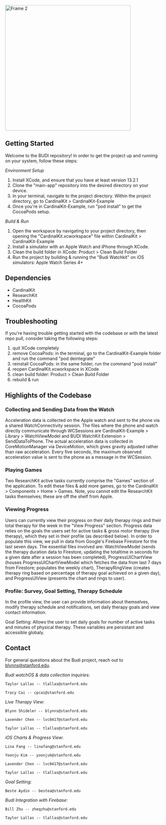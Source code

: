 <img width="405" alt="Frame 2" src="https://user-images.githubusercontent.com/61394624/157555498-c7750d91-586f-40cc-9635-90f7361bc3da.png">

## Getting Started 
Welcome to the BUDI repository! In order to get the project up and running on your system, follow these steps: 

_Environment Setup_
  1) Install XCode, and ensure that you have at least version 13.2.1  
  2) Clone the "main-app" repository into the desired directory on your device. 
  3) In your terminal, navigate to the project directory. Within the project directory, go to CardinalKit > CardinalKit-Example 
  4) Once you're in CardinalKit-Example, run "pod install" to get the CocoaPods setup. 

_Build & Run_
  1) Open the workspace by navigating to your project directory, then opening the "CardinalKit.xcworkspace" file within CardinalKit > CardinalKit-Example
  2) Install a simulator with an Apple Watch and iPhone through XCode. 
  3) Clean the build folder in XCode: Product > Clean Build Folder 
  4) Run the project by building & running the "Budi Watchkit" on iOS simulators: Apple Watch Series 4+ 


## Dependencies 
- CardinalKit 
- ResearchKit
- HealthKit
- CocoaPods 

## Troubleshooting 

If you're having trouble getting started with the codebase or with the latest repo pull, consider taking the following steps:

1. quit XCode completely 
2. remove CocoaPods: in the terminal, go to the CardinalKit-Example folder and run the command "pod deintegrate"
3. reinstall CocoaPods: in the same folder, run the command "pod install"
4. reopen CardinalKit.xcworkspace in XCode
5. clean build folder: Product > Clean Build Folder 
6. rebuild & run 



## Highlights of the Codebase

### Collecting and Sending Data from the Watch
Acceleration data is collected on the Apple watch and sent to the phone via a shared WatchConnectivity session. The files where the phone and watch directly communicate through WCSessions are CardinalKit-Example > Library > WatchViewModel and BUDI WatchKit Extension > SendDataToPhone. The actual acceleration data is collected in CoreMotionManager via DeviceMotion, which gives gravity adjusted rather than raw acceleration. Every five seconds, the maximum observed acceleration value is sent to the phone as a message in the WCSession. 

### Playing Games 
Two ResearchKit active tasks currently comprise the "Games" section of the application. To edit these files & add more games, go to the CardinalKit > Components > Home > Games. Note, you cannot edit the ResearchKit tasks themselves; these are off the shelf from Apple. 

### Viewing Progress
Users can currently view their progress on their daily therapy rings and their total therapy for the week in the "View Progress" section. Progress data relies on the goals the users set for active tasks & gross motor therapy (live therapy), which they set in their profile (as described below). In order to populate this view, we pull in data from Google's Firebase Firestore for the last seven days. The essential files involved are: WatchViewModel (sends the therapy duration data to Firestore, updating the totaltime in seconds for a given date after a session has been completed), ProgressUIChartView (houses ProgressUIChartViewModel which fetches the data from last 7 days from Firestore; populates the weekly chart), TherapyRingView (creates therapy ring based on percentage of therapy goal achieved on a given day), and ProgressUIView (presents the chart and rings to user). 

### Profile: Survey, Goal Setting, Therapy Schedule 
In the profile view, the user can provide information about themselves, modify therapy schedule and notifications, set daily therapy goals and view contact information.

Goal Setting: Allows the user to set daily goals for number of active tasks and minutes of physical therapy. These variables are persistant and accessible globaly.


## Contact 

For general questions about the Budi project, reach out to blynns@stanford.edu. 

_Budi watchOS & data collection inquiries_: 
    
    Taylor Lallas -- tlallas@stanford.edu
    
    Tracy Cai -- cpcai@stanford.edu
    
    
_Live Therapy View_:
    
    Blynn Shideler -- blynns@stanford.edu
    
    Lavender Chen -- lvc0417@stanford.edu
    
    Taylor Lallas -- tlallas@stanford.edu
    

_iOS Charts & Progress View_:

    Lina Fang -- linafang@stanford.edu
    
    Yoonju Kim -- yoonjuk@stanford.edu
    
    Lavender Chen -- lvc0417@stanford.edu
    
    Taylor Lallas -- tlallas@stanford.edu
    

_Goal Setting_:
  
    Beste Aydin -- bestea@stanford.edu
  
    
_Budi Integration with Firebase_: 

    Bill Zhu -- zheqzhu@stanford.edu
    
    Taylor Lallas -- tlallas@stanford.edu
 






